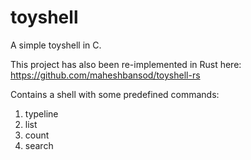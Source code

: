 # toyshell

A simple toyshell in C.  

This project has also been re-implemented in Rust here: https://github.com/maheshbansod/toyshell-rs

Contains a shell with some predefined commands:
1. typeline
2. list
3. count
4. search
